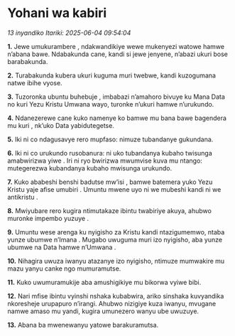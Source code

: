 # Yohani wa kabiri
*13 inyandiko*
*Itariki: 2025-06-04 09:54:04*

**1.** Jewe umukurambere , ndakwandikiye wewe mukenyezi watowe hamwe n’abana bawe. Ndabakunda cane, kandi si jewe jenyene, n’abazi ukuri bose barabakunda.

**2.** Turabakunda kubera ukuri kuguma muri twebwe, kandi kuzogumana natwe ibihe vyose.

**3.** Tuzoronka ubuntu buhebuje , imbabazi n’amahoro bivuye ku Mana Data no kuri Yezu Kristu Umwana wayo, turonke n’ukuri hamwe n’urukundo.

**4.** Ndanezerewe cane kuko namenye ko bamwe mu bana bawe bagendera mu kuri , nk’uko Data yabidutegetse.

**5.** Iki ni co ndagusavye rero mupfaso: nimuze tubandanye gukundana.

**6.** Iki ni co urukundo rusobanura: ni uko tubandanya kubaho twisunga amabwirizwa yiwe . Iri ni ryo bwirizwa mwumvise kuva mu ntango: mutegerezwa kubandanya kubaho mwisunga urukundo.

**7.** Kuko ababeshi benshi badutse mw’isi , bamwe batemera yuko Yezu Kristu yaje afise umubiri . Umuntu mwene uyo ni we mubeshi kandi ni we antikristu .

**8.** Mwiyubare rero kugira ntimutakaze ibintu twabiriye akuya, ahubwo muronke impembo yuzuye .

**9.** Umuntu wese arenga ku nyigisho za Kristu kandi ntazigumemwo, ntaba yunze ubumwe n’Imana . Mugabo uwuguma muri izo nyigisho, aba yunze ubumwe na Data hamwe n’Umwana .

**10.** Nihagira uwuza iwanyu atazanye izo nyigisho, ntimuze mumwakire mu mazu yanyu canke ngo mumuramutse.

**11.** Kuko uwumuramukije aba amushigikiye mu bikorwa vyiwe bibi.

**12.** Nari mfise ibintu vyinshi nshaka kubabwira, ariko sinshaka kuvyandika nkoresheje urupapuro n’irangi. Ahubwo nizigiye kuza iwanyu, mvugane namwe amaso mu yandi, kugira umunezero wanyu ube uwuzuye.

**13.** Abana ba mwenewanyu yatowe barakuramutsa.

